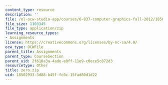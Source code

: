 ```yaml
---
content_type: resource
description: ''
file: /ol-ocw-studio-app/courses/6-837-computer-graphics-fall-2012/185029333d88b45ffc0c15fad80d1d22_zero.zip
file_size: 1103345
file_type: application/zip
learning_resource_types:
- Assignments
license: https://creativecommons.org/licenses/by-nc-sa/4.0/
ocw_type: OCWFile
parent_title: Assignments
parent_type: CourseSection
parent_uid: 2f610a3a-4ade-e0ff-11e9-c0ece5c872d3
resourcetype: Other
title: zero.zip
uid: 18502933-3d88-b45f-fc0c-15fad80d1d22
---
```

